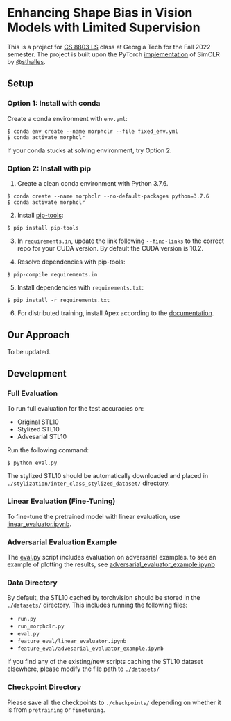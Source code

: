 # Enhancing Shape Bias in Vision Models with Limited Supervision

This is a project for [CS 8803 LS](https://sites.google.com/view/cs8803ls-fa22/home) class at Georgia Tech for the Fall 2022 semester. The project is built upon the PyTorch [implementation](https://github.com/sthalles/SimCLR) of SimCLR by [@sthalles](https://github.com/sthalles).

## Setup

### Option 1: Install with conda

Create a conda environment with `env.yml`:

```
$ conda env create --name morphclr --file fixed_env.yml
$ conda activate morphclr
```

If your conda stucks at solving environment, try Option 2.

### Option 2: Install with pip

1. Create a clean conda environment with Python 3.7.6.

```
$ conda create --name morphclr --no-default-packages python=3.7.6
$ conda activate morphclr
```

2. Install [pip-tools](https://pypi.org/project/pip-tools/):

```
$ pip install pip-tools
```

3. In `requirements.in`, update the link following `--find-links` to the correct repo for your CUDA version. By default the CUDA version is 10.2.

4. Resolve dependencies with pip-tools:

```
$ pip-compile requirements.in
```

5. Install dependencies with `requirements.txt`:

```
$ pip install -r requirements.txt
```

6. For distributed training, install Apex according to the [documentation](https://github.com/NVIDIA/apex#installation).

## Our Approach

To be updated.

## Development

### Full Evaluation

To run full evaluation for the test accuracies on:

- Original STL10
- Stylized STL10
- Advesarial STL10

Run the following command:

```
$ python eval.py
```

The stylized STL10 should be automatically downloaded and placed in `./stylization/inter_class_stylized_dataset/` directory.

### Linear Evaluation (Fine-Tuning)

To fine-tune the pretrained model with linear evaluation, use [linear_evaluator.ipynb](feature_eval/linear_evaluator.ipynb).

### Adversarial Evaluation Example

The [eval.py](eval.py) script includes evaluation on adversarial examples. to see an example of plotting the results, see [adversarial_evaluator_example.ipynb](feature_eval/adversarial_evaluator_example.ipynb)

### Data Directory

By default, the STL10 cached by torchvision should be stored in the `./datasets/` directory. This includes running the following files:

- `run.py`
- `run_morphclr.py`
- `eval.py`
- `feature_eval/linear_evaluator.ipynb`
- `feature_eval/advesarial_evaluator_example.ipynb`

If you find any of the existing/new scripts caching the STL10 dataset elsewhere, please modify the file path to `./datasets/`

### Checkpoint Directory

Please save all the checkpoints to `./checkpoints/` depending on whether it is from `pretraining` or `finetuning`.